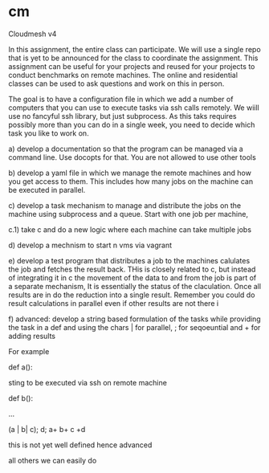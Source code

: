 # cm
Cloudmesh v4


In this assignment, the entire class can participate. We will use a single repo that is yet to be announced for the class to coordinate the assignment. This assignment can be useful for your projects and reused for your projects to conduct benchmarks on remote machines. The online and residential classes can be used to ask questions and work on this in person. 

 

The goal is to have a configuration file in which we add a number of computers that you can use to execute tasks via ssh calls remotely. We wiill use no fancyful ssh library, but just subprocess. As this taks requires possibly more than you can do in a single week, you need to decide which task you like to work on.

 

a) develop a documentation so that the program can be managed via a command line. Use docopts for that. You are not allowed to use other tools

 

b) develop a yaml file in which we manage the remote machines and how you get access to them. This includes how many jobs on the machine can be executed in parallel. 

 

c) develop a task mechanism to manage and distribute the jobs on the machine using subprocess and a queue. Start with one job per machine, 

 

c.1) take c and do a new logic where each machine can take multiple jobs

 

d) develop a mechnism to start n vms via vagrant 

 

e) develop a test program that distributes a job to the machines calulates the job and fetches the result back. THis is closely related to c, but instead of integrating it in c the movement of the data to and from the job is part of a separate mechanism, It is essentially the status of the claculation. Once all results are in do the reduction into a single result. Remember you could do result calculations in parallel even if other results are not there i

 

f) advanced: develop a string based formulation of the tasks while providing the task in a def and using the chars | for parallel, ; for seqoeuntial and + for adding results

 

For example

 

def a():

   sting to be executed via ssh on remote machine

 

def b():

   ...

 

(a | b| c); d; a+ b+ c +d

 

this is not yet well defined hence advanced

 

all others we can easily do 
